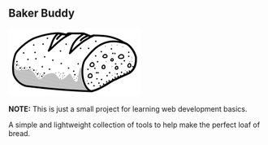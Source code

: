 ## Baker Buddy
![baker buddy logo](bakerBuddy/Brot-lineart.svg "Baker Buddy")

**NOTE:** This is just a small project for learning web development basics.

A simple and lightweight collection of tools to help make the perfect loaf of bread.
